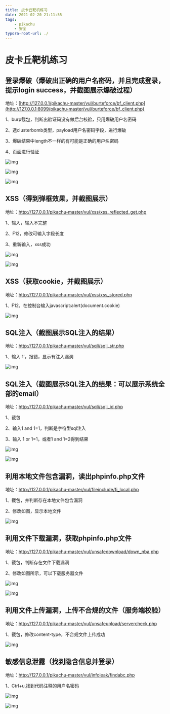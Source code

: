 ```yaml
---
title: 皮卡丘靶机练习
date: 2021-02-20 21:11:55
tags:
	- pikachu
	- 安全
typora-root-url: ./
---
```


# 皮卡丘靶机练习

## 登录爆破（爆破出正确的用户名密码，并且完成登录，提示login success，并截图展示爆破过程）

地址：[http://127.0.0.1/pikachu-master/vul/burteforce/bf_client.php](http://127.0.0.1:8099/pikachu-master/vul/burteforce/bf_client.php)

1、burp截包，判断出验证码没有做后台校验，只用爆破用户名密码

2、选clusterbomb类型，payload用户名密码字段，进行爆破

3、爆破结果中length不一样的有可能是正确的用户名密码

4、页面进行验证

![img](/blog.github.io/images/clip_image002-1597935172324.jpg)

![img](/blog.github.io/images/clip_image004-1597935172325.jpg)

![img](/blog.github.io/images/clip_image006-1597935172325.jpg)

## XSS（得到弹框效果，并截图展示）

地址：http://127.0.0.1/pikachu-master/vul/xss/xss_reflected_get.php

<script>alert(‘123’)</script>

1、输入<script>alert(‘123’)</script>，输入不完整

2、F12，修改可输入字段长度

3、重新输入，xss成功

![img](/blog.github.io/images/clip_image008-1597935172325.jpg)

![img](/blog.github.io/images/clip_image010.jpg)

## XSS（获取cookie，并截图展示）

地址：http://127.0.0.1/pikachu-master/vul/xss/xss_stored.php

1、F12，在控制台输入javascript:alert(document.cookie)

![img](/blog.github.io/images/clip_image012.jpg)

## SQL注入（截图展示SQL注入的结果）

地址：http://127.0.0.1/pikachu-master/vul/sqli/sqli_str.php

1、输入 1’，报错，显示有注入漏洞

![img](/blog.github.io/images/clip_image014.jpg)

## SQL注入（截图展示SQL注入的结果：可以展示系统全部的email）

地址：http://127.0.0.1/pikachu-master/vul/sqli/sqli_id.php

1、截包

2、输入1 and 1=1，判断是字符型sql注入

3、输入 1 or 1=1，或者1 and 1=2得到结果

![img](/blog.github.io/images/clip_image016.jpg)

![img](/blog.github.io/images/clip_image018.jpg)

## 利用本地文件包含漏洞，读出phpinfo.php文件

地址：http://127.0.0.1/pikachu-master/vul/fileinclude/fi_local.php

1、截包，并判断存在本地文件包含漏洞

2、修改如图，显示本地文件

![img](/blog.github.io/images/clip_image020.jpg)

## 利用文件下载漏洞，获取phpinfo.php文件

地址：http://127.0.0.1/pikachu-master/vul/unsafedownload/down_nba.php

1、截包，判断存在文件下载漏洞

2、修改如图所示，可以下载服务器文件

![img](/blog.github.io/images/clip_image022.jpg)

![img](/blog.github.io/images/clip_image024.jpg)

## 利用文件上传漏洞，上传不合规的文件（服务端校验）

地址：http://127.0.0.1/pikachu-master/vul/unsafeupload/servercheck.php

1、截包，修改content-type，不合规文件上传成功

![img](/blog.github.io/images/clip_image026.jpg)

## 敏感信息泄露（找到隐含信息并登录）

地址：http://127.0.0.1/pikachu-master/vul/infoleak/findabc.php

1、Ctrl+u,找到代码注释的用户名密码

![img](/blog.github.io/images/clip_image028.jpg)

![img](/blog.github.io/images/clip_image030.jpg)